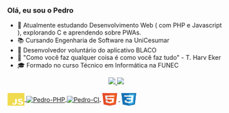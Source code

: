 ### Olá, eu sou o Pedro



- 🔭 Atualmente estudando Desenvolvimento Web ( com PHP  e Javascript ), explorando C e aprendendo sobre PWAs.
- :books: Cursando Engenharia de Software na UniCesumar
- :milky_way: Desenvolvedor voluntário do aplicativo BLACO
- 💪 "Como você faz qualquer coisa é como você faz tudo" - T. Harv Eker
- :mortar_board: Formado no curso Técnico em Informática na FUNEC 

<div align="center">
  <a href="https://github.com/pedroD630">
  <img height="180em" src="https://github-readme-stats.vercel.app/api?username=pedroD630&show_icons=true&theme=dark&include_all_commits=true&count_private=true"/>
  <img height="180em" src="https://github-readme-stats.vercel.app/api/top-langs/?username=pedroD630&layout=compact&langs_count=7&theme=dark"/>
</div>
  
  
  <div style="display: inline_block"><br>
    <img align="center" alt="Pedro-Js" height="30" width="40" src="https://raw.githubusercontent.com/devicons/devicon/master/icons/javascript/javascript-plain.svg">
    <img align="center" alt="Pedro-PHP" height="30" width="40" src="https://cdn.jsdelivr.net/gh/devicons/devicon/icons/php/php-original.svg">
    <img align="center" alt="Pedro-CI" height="30" width="40" src="https://cdn.jsdelivr.net/gh/devicons/devicon/icons/codeigniter/codeigniter-plain-wordmark.svg">
    <img align="center" alt="Pedro-HTML" height="30" width="40" src="https://raw.githubusercontent.com/devicons/devicon/master/icons/html5/html5-original.svg">
    <img align="center" alt="Pedro-CSS" height="30" width="40" src="https://raw.githubusercontent.com/devicons/devicon/master/icons/css3/css3-original.svg">
</div>
  
  ##
  
